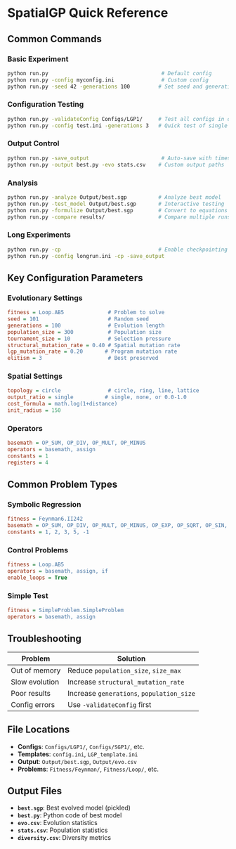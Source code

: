 # SpatialGP Quick Reference

## Common Commands

### Basic Experiment
```bash
python run.py                                    # Default config
python run.py -config myconfig.ini               # Custom config
python run.py -seed 42 -generations 100         # Set seed and generations
```

### Configuration Testing
```bash
python run.py -validateConfig Configs/LGP1/     # Test all configs in directory
python run.py -config test.ini -generations 3   # Quick test of single config
```

### Output Control
```bash
python run.py -save_output                       # Auto-save with timestamp
python run.py -output best.py -evo stats.csv    # Custom output paths
```

### Analysis
```bash
python run.py -analyze Output/best.sgp          # Analyze best model
python run.py -test_model Output/best.sgp       # Interactive testing
python run.py -formulize Output/best.sgp        # Convert to equations
python run.py -compare results/                 # Compare multiple runs
```

### Long Experiments
```bash
python run.py -cp                               # Enable checkpointing
python run.py -config longrun.ini -cp -save_output
```

## Key Configuration Parameters

### Evolutionary Settings
```ini
fitness = Loop.AB5              # Problem to solve
seed = 101                      # Random seed
generations = 100               # Evolution length
population_size = 300           # Population size
tournament_size = 10            # Selection pressure
structural_mutation_rate = 0.40 # Spatial mutation rate
lgp_mutation_rate = 0.20       # Program mutation rate
elitism = 3                     # Best preserved
```

### Spatial Settings
```ini
topology = circle               # circle, ring, line, lattice
output_ratio = single          # single, none, or 0.0-1.0
cost_formula = math.log(1+distance)
init_radius = 150
```

### Operators
```ini
basemath = OP_SUM, OP_DIV, OP_MULT, OP_MINUS
operators = basemath, assign
constants = 1
registers = 4
```

## Common Problem Types

### Symbolic Regression
```ini
fitness = Feynman6.II242
basemath = OP_SUM, OP_DIV, OP_MULT, OP_MINUS, OP_EXP, OP_SQRT, OP_SIN, OP_COS, OP_LOG
constants = 1, 2, 3, 5, -1
```

### Control Problems
```ini
fitness = Loop.AB5
operators = basemath, assign, if
enable_loops = True
```

### Simple Test
```ini
fitness = SimpleProblem.SimpleProblem
operators = basemath, assign
```

## Troubleshooting

| Problem | Solution |
|---------|----------|
| Out of memory | Reduce `population_size`, `size_max` |
| Slow evolution | Increase `structural_mutation_rate` |
| Poor results | Increase `generations`, `population_size` |
| Config errors | Use `-validateConfig` first |

## File Locations

- **Configs**: `Configs/LGP1/`, `Configs/SGP1/`, etc.
- **Templates**: `config.ini`, `LGP_template.ini`
- **Output**: `Output/best.sgp`, `Output/evo.csv`
- **Problems**: `Fitness/Feynman/`, `Fitness/Loop/`, etc.

## Output Files

- **`best.sgp`**: Best evolved model (pickled)
- **`best.py`**: Python code of best model
- **`evo.csv`**: Evolution statistics
- **`stats.csv`**: Population statistics
- **`diversity.csv`**: Diversity metrics
